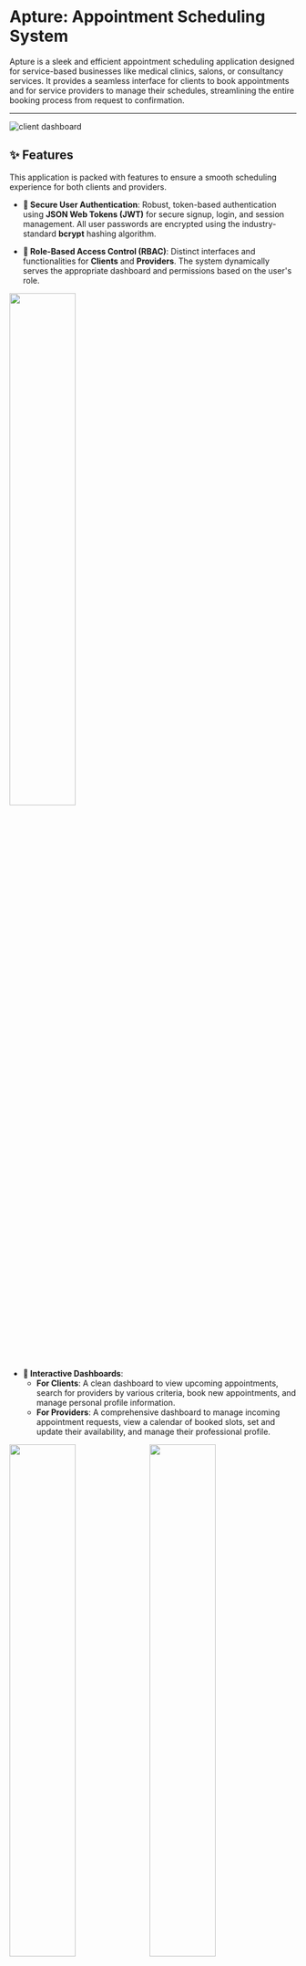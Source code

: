# Apture: Appointment Scheduling System

Apture is a sleek and efficient appointment scheduling application designed for service-based businesses like medical clinics, salons, or consultancy services. It provides a seamless interface for clients to book appointments and for service providers to manage their schedules, streamlining the entire booking process from request to confirmation.

---
![client dashboard](https://github.com/ttuhina/apture/blob/main/screenshots/client%20dashboard.png)
## ✨ Features

This application is packed with features to ensure a smooth scheduling experience for both clients and providers.

* **🔐 Secure User Authentication**: Robust, token-based authentication using **JSON Web Tokens (JWT)** for secure signup, login, and session management. All user passwords are encrypted using the industry-standard **bcrypt** hashing algorithm.

* **👤 Role-Based Access Control (RBAC)**: Distinct interfaces and functionalities for **Clients** and **Providers**. The system dynamically serves the appropriate dashboard and permissions based on the user's role.

<p float="left">
  <img src="https://github.com/ttuhina/apture/blob/main/screenshots/login.png" width="48%" />
</p>

* **📅 Interactive Dashboards**:
    * **For Clients**: A clean dashboard to view upcoming appointments, search for providers by various criteria, book new appointments, and manage personal profile information.
    * **For Providers**: A comprehensive dashboard to manage incoming appointment requests, view a calendar of booked slots, set and update their availability, and manage their professional profile.

<p float="left">
  <img src="https://github.com/ttuhina/apture/blob/main/screenshots/client%20dashboard.png" width="48%" />
  <img src="https://github.com/ttuhina/apture/blob/main/screenshots/provider%20dashboard.png" width="48%" />
</p>

* **🔍 Advanced Provider Search**: Clients can easily find providers using a flexible search feature that queries by name, email, or specialization, allowing for quick and efficient matching.

* **🗓️ Comprehensive Appointment Management**:
    * Clients can request appointments based on real-time provider availability.
    * Providers have the ability to **approve** or **reject** incoming requests directly from their dashboard.
    * Full CRUD (Create, Read, Update, Delete) operations for appointments, with clear status tracking (`pending`, `approved`, `rejected`, `booked`).

<p float="left">
  <img src="https://github.com/ttuhina/apture/blob/main/screenshots/client%20search.png" width="48%" />
  <img src="https://github.com/ttuhina/apture/blob/main/screenshots/provider%20requests.png" width="48%" />
</p>

* **⏰ Dynamic Availability Management**: Providers can set their weekly working hours and break times through an intuitive interface. This availability is then reflected on the client-side booking system to prevent scheduling conflicts.

<p float="left">
  <img src="https://github.com/ttuhina/apture/blob/main/screenshots/provider%20timings.png" width="48%" />
  <img src="https://github.com/ttuhina/apture/blob/main/screenshots/provider%20profile.png" width="48%" />
</p>

* **🔔 Real-time Notifications**: The backend is structured to support real-time notifications using **Socket.io** for instant updates on appointment status changes (e.g., when a request is approved or a booking is confirmed).

* **📆 FullCalendar Integration**: A visual, interactive calendar is integrated into both dashboards, providing a clear and organized view of all scheduled appointments.



## 🛠️ Technical Stack

The project is built with a modern, robust, and scalable technology stack:

* **Backend**: Node.js with the Express.js framework for building a fast and scalable RESTful API.
* **Database**: MySQL, a reliable and widely-used relational database management system.
* **Authentication**: JSON Web Tokens (JWT) for stateless and secure user authentication.
* **Password Hashing**: `bcrypt` for securely hashing and salting user passwords.
* **Frontend**: Vanilla HTML5, CSS3, and JavaScript for a lightweight and performant user interface.
* **Calendar**: The powerful and customizable FullCalendar.js library.
* **Environment Management**: `dotenv` for managing environment variables securely.
* **Middleware**: `cors` for enabling Cross-Origin Resource Sharing.

---

## 🗄️ Database Schema

The application's database is designed to logically manage users, their roles, and the entire appointment lifecycle. The schema is centered around the `users` table, with other tables branching out to handle specific functionalities.

![Database ERD](https://github.com/ttuhina/apture/blob/main/screenshots/db.png)

* **`users`**: This is the central table, storing essential user information like `name`, `email`, `phone`, and the `password_hash`. The `role` column (`client` or `provider`) is crucial for distinguishing between user types and implementing RBAC.
* **`providers`**: This table extends the `users` table via a one-to-one relationship on `user_id`. It holds provider-specific details such as `specialization`, `location`, `bio`, and `rating`.
* **`availability`**: Each provider can define their working days and times. This table stores records for each available day of the week (`day_of_week`) along with `start_time`, `end_time`, and optional break times (`break_start`, `break_end`).
* **`appointment_requests`**: When a client requests an appointment, a record is created here. It links a `client_id` and `provider_id` and has a `status` (`pending`, `approved`, `rejected`) to track the request's progress through the approval workflow.
* **`appointments`**: Once a request is approved, it becomes a formal appointment in this table. It links the client and provider and includes the final `appointment_date`, `appointment_time`, and its current status (`booked`, `cancelled`, `completed`).
* **`notifications`**: Designed to store notification messages for users, linked via `user_id`.

---

## ⚙️ API Endpoints

The application's functionality is exposed through a well-defined RESTful API.

| Method | Endpoint                                     | Description                                          |
| :----- | :------------------------------------------- | :--------------------------------------------------- |
| `POST` | `/api/signup`                                | Register a new user (client or provider).            |
| `POST` | `/api/login`                                 | Authenticate a user and receive a JWT.               |
| `GET`  | `/api/user/:userId`                          | Fetch a user's basic profile information.            |
| `PUT`  | `/api/user/:userId`                          | Update a client's profile information.               |
| `GET`  | `/api/providers/search`                      | Search for providers by name, email, or specialty.   |
| `GET`  | `/api/provider-profile/:userId`              | Get a specific provider's detailed profile.          |
| `PUT`  | `/api/provider-profile/:userId`              | Update a provider's professional profile.            |
| `POST` | `/api/provider-availability`                 | Set or update a provider's working hours.            |
| `GET`  | `/api/providers/:userId/availability`        | Fetch a provider's availability schedule.            |
| `POST` | `/api/appointment-requests`                  | Submit an appointment request to a provider.         |
| `GET`  | `/api/appointment-requests/provider/:userId` | Get all pending appointment requests for a provider. |
| `POST` | `/api/appointment-requests/respond`          | Approve or reject a specific appointment request.    |
| `GET`  | `/api/appointments/:userId`                  | Get all booked appointments for a given user.        |

---

## 🚀 Getting Started

To get a local copy up and running, follow these simple steps.

### Prerequisites

* Node.js installed (v14 or higher recommended)
* NPM (comes with Node.js)
* A running MySQL server instance

### Installation & Setup

1.  **Clone the repository:**
    ```sh
    git clone [https://github.com/your-username/appointly.git](https://github.com/your-username/appointly.git)
    cd appointly
    ```

2.  **Install backend dependencies:**
    ```sh
    npm install
    ```

3.  **Set up the database:**
    * Create a new database in your MySQL server (e.g., `appointly_db`).
    * Use the provided ERD to create the necessary tables: `users`, `providers`, `availability`, `appointment_requests`, `appointments`, and `notifications`. Ensure all columns, data types, and relationships are set up correctly.

4.  **Configure Environment Variables:**
    * Create a `.env` file in the root directory of the project.
    * Add the following configuration, replacing the placeholder values with your actual database credentials and a secure secret key:
        ```env
        PORT=3000
        DB_HOST=localhost
        DB_USER=your_db_user
        DB_PASSWORD=your_db_password
        DB_NAME=appointly_db
        JWT_SECRET=your_super_secret_jwt_key_that_is_long_and_random
        ```

5.  **Run the server:**
    ```sh
    npm start
    ```
    The server will start, and you can access the application at `http://localhost:3000`.

---

## 📁 Project Structure

This project follows a modular structure, clearly separating frontend files from backend logic for better readability, scalability, and maintenance.

```
/
├── frontend/
│   ├── client_dashboard.html         # Client-side dashboard UI
│   ├── provider_dashboard.html       # Provider-side dashboard UI
│   ├── provider_appointments.html    # Appointment request management UI
│   ├── login.html                    # Login interface
│   ├── styles.css                    # Shared styles for frontend
│   └── script.js                     # Shared JavaScript logic
├── node_modules/                     # Installed dependencies
├── .env                              # Environment variables (excluded from version control)
├── db.js                             # MySQL database connection setup
├── package.json                      # Project metadata and dependencies
├── package-lock.json                 # Exact dependency versions
└── server.js                         # Main Express server file with API routes
```
